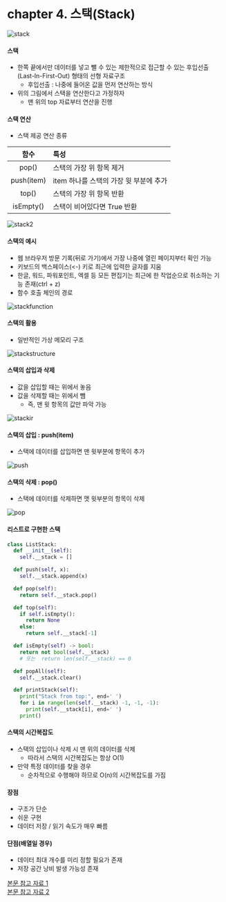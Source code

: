 # chapter 4. 스택(Stack)

![stack](https://github.com/BangYunseo/TIL/blob/main/ComputerScience/Data%20Structure/%20Image/ch04/stack.PNG)

#### 스택
* 한쪽 끝에서만 데이터를 넣고 뺄 수 있는 제한적으로 접근할 수 있는 후입선출(Last-In-First-Out) 형태의 선형 자료구조
  * 후입선출 : 나중에 들어온 값을 먼저 연산하는 방식
* 위의 그림에서 스택을 연산한다고 가정하자
  * 맨 위의 top 자료부터 연산을 진행

#### 스택 연산
* 스택 제공 연산 종류

|함수|특성|
|:--:|:---|
|pop()|스택의 가장 위 항목 제거|
|push(item)|item 하나를 스택의 가장 윗 부분에 추가|
|top()|스택의 가장 위 항목 반환|
|isEmpty()|스택이 비어있다면 True 반환|

![stack2](https://github.com/BangYunseo/TIL/blob/main/ComputerScience/Data%20Structure/%20Image/ch04/stack2.PNG)

#### 스택의 예시
* 웹 브라우저 방문 기록(뒤로 가기)에서 가장 나중에 열린 페이지부터 확인 가능
* 키보드의 백스페이스(<-) 키로 최근에 입력한 글자를 지움
* 한글, 워드, 파워포인트, 엑셀 등 모든 편집기는 최근에 한 작업순으로 취소하는 기능 존재(ctrl + z)
* 함수 호출 체인의 경로

![stackfunction](https://github.com/BangYunseo/TIL/blob/main/ComputerScience/Data%20Structure/%20Image/ch04/stackfunction.PNG)

#### 스택의 활용
* 일반적인 가상 메모리 구조

![stackstructure](https://github.com/BangYunseo/TIL/blob/main/ComputerScience/Data%20Structure/%20Image/ch04/stackstructure.PNG)

#### 스택의 삽입과 삭제
* 값을 삽입할 때는 위에서 놓음
* 값을 삭제할 때는 위에서 뺌
  * 즉, 맨 윗 항목의 값만 파악 가능

![stackir](https://github.com/BangYunseo/TIL/blob/main/ComputerScience/Data%20Structure/%20Image/ch04/stackir.PNG)

#### 스택의 삽입 : push(item)
* 스택에 데이터를 삽입하면 맨 윗부분에 항목이 추가

![push](https://github.com/BangYunseo/TIL/blob/main/ComputerScience/Data%20Structure/%20Image/ch04/push.PNG)

#### 스택의 삭제 : pop()
* 스택에 데이터를 삭제하면 맷 윗부분의 항목이 삭제

![pop](https://github.com/BangYunseo/TIL/blob/main/ComputerScience/Data%20Structure/%20Image/ch04/pop.PNG)

#### 리스트로 구현한 스택
```py
class ListStack:
  def __init__(self):
    self.__stack = []

  def push(self, x):
    self.__stack.append(x)

  def pop(self):
    return self.__stack.pop()

  def top(self):
    if self.isEmpty():
      return None
    else:
      return self.__stack[-1]

  def isEmpty(self) -> bool:
    return not bool(self.__stack)
    # 또는  return len(self.__stack) == 0

  def popAll(self):
    self.__stack.clear()

  def printStack(self):
    print("Stack from top:", end=' ')
    for i in range(len(self.__stack) -1, -1, -1):
      print(self.__stack[i], end=' ')
    print()
```

#### 스택의 시간복잡도
* 스택의 삽입이나 삭제 시 맨 위의 데이터를 삭제
  * 따라서 스택의 시간복잡도는 항상 O(1)
* 만약 특정 데이터를 찾을 경우
  * 순차적으로 수행해야 하므로 O(n)의 시간복잡도를 가짐

#### 장점 
* 구조가 단순
* 쉬운 구현
* 데이터 저장 / 읽기 속도가 매우 빠름
    
#### 단점(배열일 경우)
* 데이터 최대 개수를 미리 정할 필요가 존재
* 저장 공간 낭비 발생 가능성 존재

[본문 참고 자료 1 ](https://velog.io/@alkwen0996/%EC%9E%90%EB%A3%8C%EA%B5%AC%EC%A1%B0-%EC%8A%A4%ED%83%9DStack)            
[본문 참고 자료 2 ](https://jin-network.tistory.com/130)
